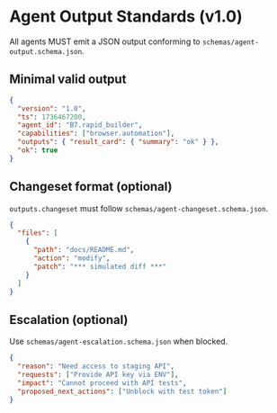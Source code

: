 # Agent Output Standards (v1.0)

All agents MUST emit a JSON output conforming to `schemas/agent-output.schema.json`.

## Minimal valid output

```json
{
  "version": "1.0",
  "ts": 1736467200,
  "agent_id": "B7.rapid_builder",
  "capabilities": ["browser.automation"],
  "outputs": { "result_card": { "summary": "ok" } },
  "ok": true
}
```

## Changeset format (optional)

`outputs.changeset` must follow `schemas/agent-changeset.schema.json`.

```json
{
  "files": [
    {
      "path": "docs/README.md",
      "action": "modify",
      "patch": "*** simulated diff ***"
    }
  ]
}
```

## Escalation (optional)

Use `schemas/agent-escalation.schema.json` when blocked.

```json
{
  "reason": "Need access to staging API",
  "requests": ["Provide API key via ENV"],
  "impact": "Cannot proceed with API tests",
  "proposed_next_actions": ["Unblock with test token"]
}
```
